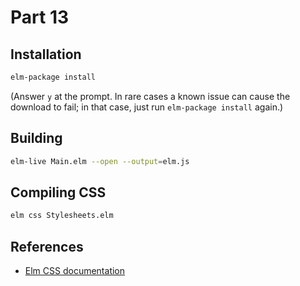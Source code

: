 Part 13
=======

## Installation

```bash
elm-package install
```

(Answer `y` at the prompt. In rare cases a known issue can cause the download
to fail; in that case, just run `elm-package install` again.)

## Building

```bash
elm-live Main.elm --open --output=elm.js
```

## Compiling CSS

```bash
elm css Stylesheets.elm
```

## References

* [Elm CSS documentation](http://package.elm-lang.org/packages/rtfeldman/elm-css/1.1.0/)
